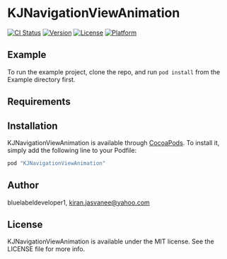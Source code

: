 # KJNavigationViewAnimation

[![CI Status](http://img.shields.io/travis/bluelabeldeveloper1/KJNavigationViewAnimation.svg?style=flat)](https://travis-ci.org/bluelabeldeveloper1/KJNavigationViewAnimation)
[![Version](https://img.shields.io/cocoapods/v/KJNavigationViewAnimation.svg?style=flat)](http://cocoapods.org/pods/KJNavigationViewAnimation)
[![License](https://img.shields.io/cocoapods/l/KJNavigationViewAnimation.svg?style=flat)](http://cocoapods.org/pods/KJNavigationViewAnimation)
[![Platform](https://img.shields.io/cocoapods/p/KJNavigationViewAnimation.svg?style=flat)](http://cocoapods.org/pods/KJNavigationViewAnimation)

## Example

To run the example project, clone the repo, and run `pod install` from the Example directory first.

## Requirements

## Installation

KJNavigationViewAnimation is available through [CocoaPods](http://cocoapods.org). To install
it, simply add the following line to your Podfile:

```ruby
pod "KJNavigationViewAnimation"
```

## Author

bluelabeldeveloper1, kiran.jasvanee@yahoo.com

## License

KJNavigationViewAnimation is available under the MIT license. See the LICENSE file for more info.
